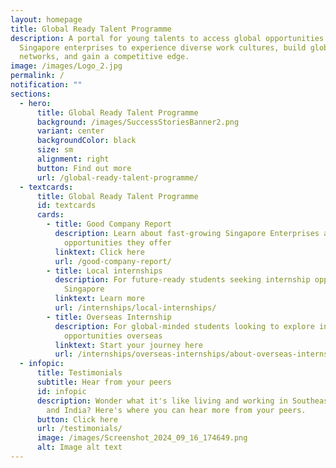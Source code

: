 ```yaml
---
layout: homepage
title: Global Ready Talent Programme
description: A portal for young talents to access global opportunities with
  Singapore enterprises to experience diverse work cultures, build global
  networks, and gain a competitive edge.
image: /images/Logo_2.jpg
permalink: /
notification: ""
sections:
  - hero:
      title: Global Ready Talent Programme
      background: /images/SuccessStoriesBanner2.png
      variant: center
      backgroundColor: black
      size: sm
      alignment: right
      button: Find out more
      url: /global-ready-talent-programme/
  - textcards:
      title: Global Ready Talent Programme
      id: textcards
      cards:
        - title: Good Company Report
          description: Learn about fast-growing Singapore Enterprises and the
            opportunities they offer
          linktext: Click here
          url: /good-company-report/
        - title: Local internships
          description: For future-ready students seeking internship opportunities in
            Singapore
          linktext: Learn more
          url: /internships/local-internships/
        - title: Overseas Internship
          description: For global-minded students looking to explore internship
            opportunities overseas
          linktext: Start your journey here
          url: /internships/overseas-internships/about-overseas-internships/
  - infopic:
      title: Testimonials
      subtitle: Hear from your peers
      id: infopic
      description: Wonder what it's like living and working in Southeast Asia, China
        and India? Here's where you can hear more from your peers.
      button: Click here
      url: /testimonials/
      image: /images/Screenshot_2024_09_16_174649.png
      alt: Image alt text
---
```

